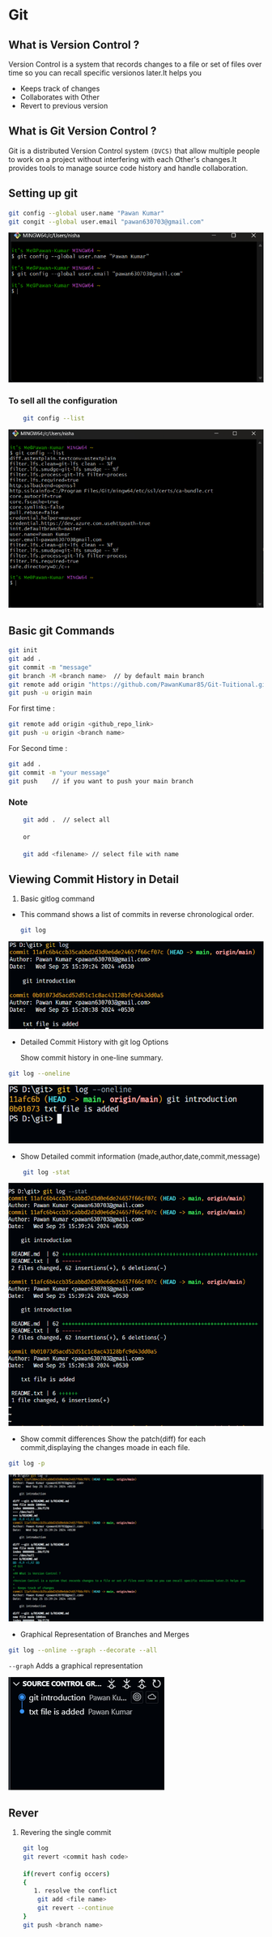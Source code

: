 # Git

## What is Version Control ?

Version Control is a system that records changes to a file or set of files over time so you can recall specific versionos later.It helps you

- Keeps track of changes
- Collaborates with Other
- Revert to previous version

## What is Git Version Control ?

Git is a distributed Version Control system `(DVCS)` that allow multiple people to work on a project without interfering with each Other's changes.It provides tools to manage source code history and handle collaboration.

## Setting up git

```bash
git config --global user.name "Pawan Kumar"
git congit --global user.email "pawan630703@gmail.com"
```

![alt text](image.png)

### To sell all the configuration

```bash
    git config --list
```

![git](image-1.png)

## Basic git Commands

```bash
git init
git add .
git commit -m "message"
git branch -M <branch name>  // by default main branch
git remote add origin "https://github.com/PawanKumar85/Git-Tuitional.git"
git push -u origin main
```

For first time :

```bash
git remote add origin <github_repo_link>
git push -u origin <branch name>
```

For Second time :

```bash
git add .
git commit -m "your message"
git push    // if you want to push your main branch
```

### Note

```bash
    git add .  // select all

    or

    git add <filename> // select file with name
```

## Viewing Commit History in Detail

1. Basic gitlog command

- This command shows a list of commits in reverse chronological order.

    ```bash
    git log
    ```

![alt text](image-2.png)

- Detailed Commit History with git log Options

    Show commit history in one-line summary.

```bash
git log --oneline
```

![alt text](image-3.png)

- Show Detailed commit information (made,author,date,commit,message)

```bash
    git log -stat
```

![alt text](image-4.png)

- Show commit differences
    Show the patch(diff) for each commit,displaying the changes moade in each file.

```bash
git log -p
```

![alt text](image-5.png)

- Graphical Representation of Branches and Merges

```bash
git log --online --graph --decorate --all
```

`--graph` Adds a graphical representation

![alt text](image-6.png)

## Rever

1. Revering the single commit

```bash
    git log
    git revert <commit hash code>
    
    if(revert config occers)
    {
       1. resolve the conflict
        git add <file name>
        git revert --continue
    }
    git push <branch name>
```
